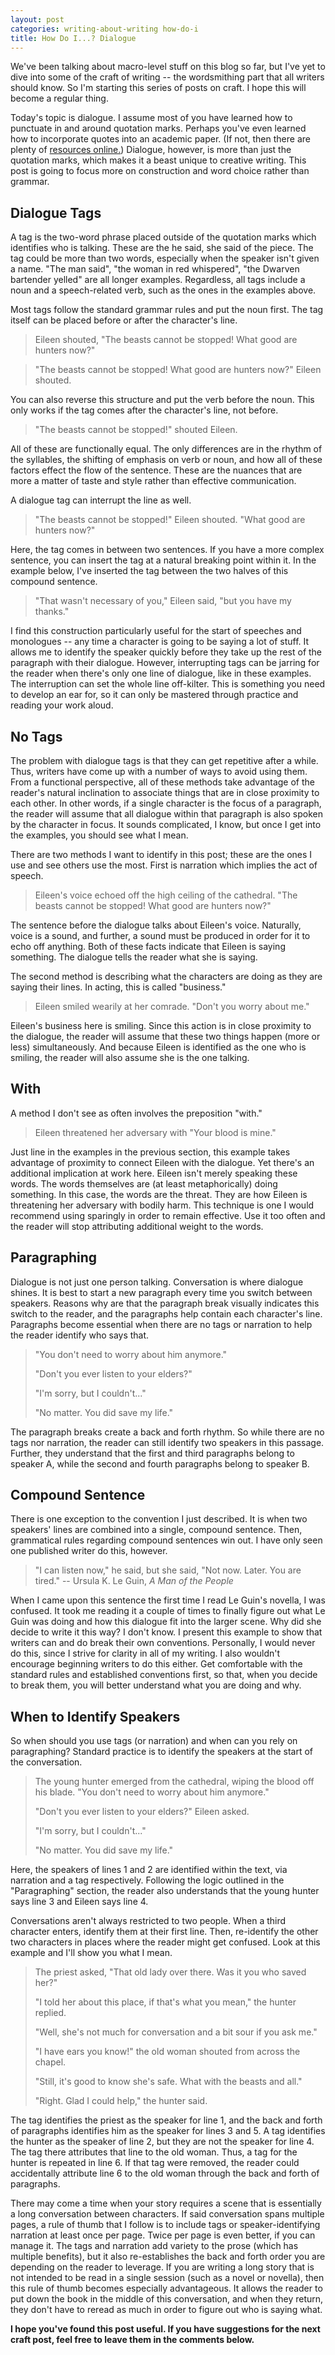 ```yaml
---
layout: post
categories: writing-about-writing how-do-i
title: How Do I...? Dialogue
---
```


We've been talking about macro-level stuff on this blog so far, but I've yet to dive into some of the craft of writing -- the wordsmithing part that all writers should know. So I'm starting this series of posts on craft. I hope this will become a regular thing.

Today's topic is dialogue. I assume most of you have learned how to punctuate in and around quotation marks. Perhaps you've even learned how to incorporate quotes into an academic paper. (If not, then there are plenty of [resources online.](https://www.grammarly.com/blog/quotation-marks/)) Dialogue, however, is more than just the quotation marks, which makes it a beast unique to creative writing. This post is going to focus more on construction and word choice rather than grammar.

<!--excerpt-->

## Dialogue Tags ##

A tag is the two-word phrase placed outside of the quotation marks which identifies who is talking. These are the he said, she said of the piece. The tag could be more than two words, especially when the speaker isn't given a name. "The man said", "the woman in red whispered", "the Dwarven bartender yelled" are all longer examples. Regardless, all tags include a noun and a speech-related verb, such as the ones in the examples above.

Most tags follow the standard grammar rules and put the noun first. The tag itself can be placed before or after the character's line.

>Eileen shouted, "The beasts cannot be stopped! What good are hunters now?"

>"The beasts cannot be stopped! What good are hunters now?" Eileen shouted.

You can also reverse this structure and put the verb before the noun. This only works if the tag comes after the character's line, not before.

>"The beasts cannot be stopped!" shouted Eileen.

All of these are functionally equal. The only differences are in the rhythm of the syllables, the shifting of emphasis on verb or noun, and how all of these factors effect the flow of the sentence. These are the nuances that are more a matter of taste and style rather than effective communication.

A dialogue tag can interrupt the line as well.

>"The beasts cannot be stopped!" Eileen shouted. "What good are hunters now?"

Here, the tag comes in between two sentences. If you have a more complex sentence, you can insert the tag at a natural breaking point within it. In the example below, I've inserted the tag between the two halves of this compound sentence.

>"That wasn't necessary of you," Eileen said, "but you have my thanks."

I find this construction particularly useful for the start of speeches and monologues -- any time a character is going to be saying a lot of stuff. It allows me to identify the speaker quickly before they take up the rest of the paragraph with their dialogue. However, interrupting tags can be jarring for the reader when there's only one line of dialogue, like in these examples. The interruption can set the whole line off-kilter. This is something you need to develop an ear for, so it can only be mastered through practice and reading your work aloud.

## No Tags ##

The problem with dialogue tags is that they can get repetitive after a while. Thus, writers have come up with a number of ways to avoid using them. From a functional perspective, all of these methods take advantage of the reader's natural inclination to associate things that are in close proximity to each other. In other words, if a single character is the focus of a paragraph, the reader will assume that all dialogue within that paragraph is also spoken by the character in focus. It sounds complicated, I know, but once I get into the examples, you should see what I mean.

There are two methods I want to identify in this post; these are the ones I use and see others use the most. First is narration which implies the act of speech.

>Eileen's voice echoed off the high ceiling of the cathedral. "The beasts cannot be stopped! What good are hunters now?"

The sentence before the dialogue talks about Eileen's voice. Naturally, voice is a sound, and further, a sound must be produced in order for it to echo off anything. Both of these facts indicate that Eileen is saying something. The dialogue tells the reader what she is saying.

The second method is describing what the characters are doing as they are saying their lines. In acting, this is called "business."

>Eileen smiled wearily at her comrade. "Don't you worry about me."

Eileen's business here is smiling. Since this action is in close proximity to the dialogue, the reader will assume that these two things happen (more or less) simultaneously. And because Eileen is identified as the one who is smiling, the reader will also assume she is the one talking.

## With ##

A method I don't see as often involves the preposition "with."

>Eileen threatened her adversary with "Your blood is mine."

Just line in the examples in the previous section, this example takes advantage of proximity to connect Eileen with the dialogue. Yet there's an additional implication at work here. Eileen isn't merely speaking these words. The words themselves are (at least metaphorically) doing something. In this case, the words are the threat. They are how Eileen is threatening her adversary with bodily harm. This technique is one I would recommend using sparingly in order to remain effective. Use it too often and the reader will stop attributing additional weight to the words.

## Paragraphing ##

Dialogue is not just one person talking. Conversation is where dialogue shines. It is best to start a new paragraph every time you switch between speakers. Reasons why are that the paragraph break visually indicates this switch to the reader, and the paragraphs help contain each character's line. Paragraphs become essential when there are no tags or narration to help the reader identify who says that.

>"You don't need to worry about him anymore."
>
>"Don't you ever listen to your elders?"
>
>"I'm sorry, but I couldn't..."
>
>"No matter. You did save my life."

The paragraph breaks create a back and forth rhythm. So while there are no tags nor narration, the reader can still identify two speakers in this passage. Further, they understand that the first and third paragraphs belong to speaker A, while the second and fourth paragraphs belong to speaker B.

## Compound Sentence ##

There is one exception to the convention I just described. It is when two speakers' lines are combined into a single, compound sentence. Then, grammatical rules regarding compound sentences win out. I have only seen one published writer do this, however.

>"I can listen now," he said, but she said, "Not now. Later. You are tired." -- Ursula K. Le Guin, *A Man of the People*

When I came upon this sentence the first time I read Le Guin's novella, I was confused. It took me reading it a couple of times to finally figure out what Le Guin was doing and how this dialogue fit into the larger scene. Why did she decide to write it this way? I don't know. I present this example to show that writers can and do break their own conventions. Personally, I would never do this, since I strive for clarity in all of my writing. I also wouldn't encourage beginning writers to do this either. Get comfortable with the standard rules and established conventions first, so that, when you decide to break them, you will better understand what you are doing and why.

## When to Identify Speakers ##

So when should you use tags (or narration) and when can you rely on paragraphing? Standard practice is to identify the speakers at the start of the conversation.

>The young hunter emerged from the cathedral, wiping the blood off his blade. "You don't need to worry about him anymore."
>
>"Don't you ever listen to your elders?" Eileen asked.
>
>"I'm sorry, but I couldn't..."
>
>"No matter. You did save my life."

Here, the speakers of lines 1 and 2 are identified within the text, via narration and a tag respectively. Following the logic outlined in the "Paragraphing" section, the reader also understands that the young hunter says line 3 and Eileen says line 4.

Conversations aren't always restricted to two people. When a third character enters, identify them at their first line. Then, re-identify the other two characters in places where the reader might get confused. Look at this example and I'll show you what I mean.

>The priest asked, "That old lady over there. Was it you who saved her?"
>
>"I told her about this place, if that's what you mean," the hunter replied.
>
>"Well, she's not much for conversation and a bit sour if you ask me."
>
>"I have ears you know!" the old woman shouted from across the chapel.
>
>"Still, it's good to know she's safe. What with the beasts and all."
>
>"Right. Glad I could help," the hunter said.

The tag identifies the priest as the speaker for line 1, and the back and forth of paragraphs identifies him as the speaker for lines 3 and 5. A tag identifies the hunter as the speaker of line 2, but they are not the speaker for line 4. The tag there attributes that line to the old woman. Thus, a tag for the hunter is repeated in line 6. If that tag were removed, the reader could accidentally attribute line 6 to the old woman through the back and forth of paragraphs.

There may come a time when your story requires a scene that is essentially a long conversation between characters. If said conversation spans multiple pages, a rule of thumb that I follow is to include tags or speaker-identifying narration at least once per page. Twice per page is even better, if you can manage it. The tags and narration add variety to the prose (which has multiple benefits), but it also re-establishes the back and forth order you are depending on the reader to leverage. If you are writing a long story that is not intended to be read in a single session (such as a novel or novella), then this rule of thumb becomes especially advantageous. It allows the reader to put down the book in the middle of this conversation, and when they return, they don't have to reread as much in order to figure out who is saying what.

**I hope you've found this post useful. If you have suggestions for the next craft post, feel free to leave them in the comments below.**
